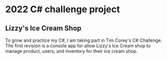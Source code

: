 # 2022 C# challenge project
## Lizzy's Ice Cream Shop
To grow and practice my C#, I am taking part in Tim Corey's C# Challenge.
The first revision is a console app for allow Lizzy's Ice Cream shop to manage product, users, and inventory for their ice cream shop. 


